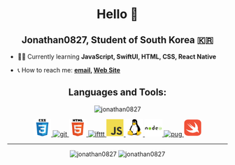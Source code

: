 <h1 align="center">Hello 👋</h1>
<h2 align="center">Jonathan0827,
Student of South Korea 🇰🇷</h2>

- 🧑‍💻 Currently learning **JavaScript, SwiftUI, HTML, CSS, React Native**

- 📞 How to reach me: **<a href="mailto:junehyeop@jonathan.kro.kr">email</a>, <a href="https://jonathan.kro.kr">Web Site</a>**

</p>

<h2 align="center">Languages and Tools:</h3>

<p align="center"><img src="https://github-readme-stats.vercel.app/api/top-langs?username=jonathan0827&show_icons=true&layout=compact&locale=en&exclude_repo=msi-cx61-2od-EFI" alt="jonathan0827" /></p>
<p align="center"> <a href="https://www.w3schools.com/css/" target="_blank" rel="noreferrer"> <img src="https://raw.githubusercontent.com/devicons/devicon/master/icons/css3/css3-original-wordmark.svg" alt="css3" width="40" height="40"/> </a> <a href="https://git-scm.com/" target="_blank" rel="noreferrer"> <img src="https://www.vectorlogo.zone/logos/git-scm/git-scm-icon.svg" alt="git" width="40" height="40"/> </a> <a href="https://www.w3.org/html/" target="_blank" rel="noreferrer"> <img src="https://raw.githubusercontent.com/devicons/devicon/master/icons/html5/html5-original-wordmark.svg" alt="html5" width="40" height="40"/> </a> <a href="https://ifttt.com/" target="_blank" rel="noreferrer"> <img src="https://www.vectorlogo.zone/logos/ifttt/ifttt-ar21.svg" alt="ifttt" width="40" height="40"/> </a> <a href="https://developer.mozilla.org/en-US/docs/Web/JavaScript" target="_blank" rel="noreferrer"> <img src="https://raw.githubusercontent.com/devicons/devicon/master/icons/javascript/javascript-original.svg" alt="javascript" width="40" height="40"/> </a> <a href="https://www.linux.org/" target="_blank" rel="noreferrer"> <img src="https://raw.githubusercontent.com/devicons/devicon/master/icons/linux/linux-original.svg" alt="linux" width="40" height="40"/> </a> <a href="https://nodejs.org" target="_blank" rel="noreferrer"> <img src="https://raw.githubusercontent.com/devicons/devicon/master/icons/nodejs/nodejs-original-wordmark.svg" alt="nodejs" width="40" height="40"/> </a> <a href="https://pugjs.org" target="_blank" rel="noreferrer"> <img src="https://cdn.worldvectorlogo.com/logos/pug.svg" alt="pug" width="40" height="40"/> </a> <a href="https://developer.apple.com/swift/" target="_blank" rel="noreferrer"> <img src="https://raw.githubusercontent.com/devicons/devicon/master/icons/swift/swift-original.svg" alt="swift" width="40" height="40"/> </a> </p>
<hr>
<p align="center">
<img src="https://github-readme-stats.vercel.app/api?username=jonathan0827&show_icons=true" alt="jonathan0827" />
<img src="https://github-readme-streak-stats.herokuapp.com/?user=jonathan0827&theme=white" alt="jonathan0827" />
</p>
